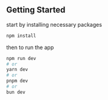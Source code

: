 ## Getting Started
start by installing necessary packages
```bash
npm install
```

then to run the app
```bash
npm run dev
# or
yarn dev
# or
pnpm dev
# or
bun dev
```
